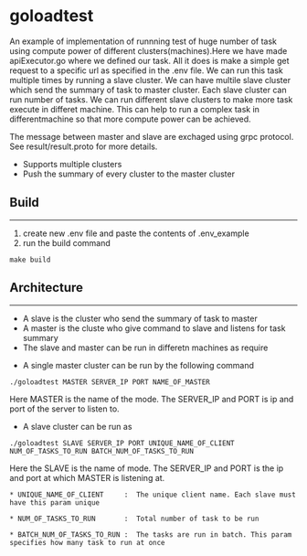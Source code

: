 # goloadtest

An example of implementation of runnning test of huge number of task using compute power of different clusters(machines).Here we have made apiExecutor.go where we defined our task. All it does is make a simple get request to a specific url as specified in the .env file. We can run this task multiple times by running a slave cluster. We can have multile slave cluster which send the summary of task to master cluster. Each slave cluster can run number of tasks. We can run different slave clusters to make more task execute in differet machine. This can help to run a complex task in differentmachine so that more compute power can be achieved.

The message between master and slave are exchaged using grpc protocol. See result/result.proto for more details.
 
- Supports multiple clusters
- Push the summary of every cluster to the master cluster

## Build
-------
  1. create new .env file and paste the contents of .env_example
  2. run the build command
  ```
  make build
  ```


## Architecture
-------------

  - A slave is the cluster who send the summary of task to master
  - A master is the cluste who give command to slave and listens for task summary
  - The slave and master can be run in differetn machines as require

  * A single master cluster can be run by the following command

  ```
  ./goloadtest MASTER SERVER_IP PORT NAME_OF_MASTER
  ```
      
  Here MASTER is the name of the mode. The SERVER_IP and PORT is ip and port of the server to listen to.



  * A slave cluster can be run as 

  ```
  ./goloadtest SLAVE SERVER_IP PORT UNIQUE_NAME_OF_CLIENT NUM_OF_TASKS_TO_RUN BATCH_NUM_OF_TASKS_TO_RUN
  ```

  Here the SLAVE is the name of mode. The SERVER_IP and PORT is the ip and port at which MASTER is listening at.

    * UNIQUE_NAME_OF_CLIENT     :  The unique client name. Each slave must have this param unique

    * NUM_OF_TASKS_TO_RUN       :  Total number of task to be run

    * BATCH_NUM_OF_TASKS_TO_RUN :  The tasks are run in batch. This param specifies how many task to run at once
    


